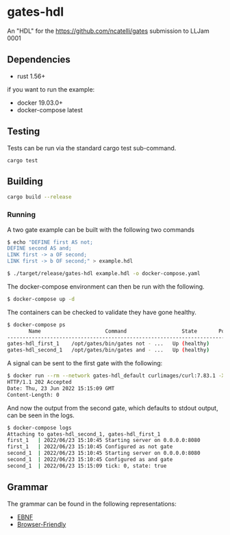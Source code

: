 # gates-hdl
An "HDL" for the https://github.com/ncatelli/gates submission to LLJam 0001

## Dependencies
- rust 1.56+

if you want to run the example:
- docker 19.03.0+ 
- docker-compose latest

## Testing
Tests can be run via the standard cargo test sub-command.

```
cargo test
```

## Building
```bash
cargo build --release
```

### Running
A two gate example can be built with the following two commands

```bash
$ echo "DEFINE first AS not;
DEFINE second AS and;
LINK first -> a OF second;
LINK first -> b OF second;" > example.hdl

$ ./target/release/gates-hdl example.hdl -o docker-compose.yaml
```

The docker-compose environment can then be run with the following.
```bash
$ docker-compose up -d
```

The containers can be checked to validate they have gone healthy.

```bash
$ docker-compose ps
       Name                     Command                  State       Ports
--------------------------------------------------------------------------
gates-hdl_first_1    /opt/gates/bin/gates not - ...   Up (healthy)        
gates-hdl_second_1   /opt/gates/bin/gates and - ...   Up (healthy) 
```

A signal can be sent to the first gate with the following:

```bash
$ docker run --rm --network gates-hdl_default curlimages/curl:7.83.1 -X POST -sD - -d '{"state": false, "tick": 0}' http://first:8080/input/a 
HTTP/1.1 202 Accepted
Date: Thu, 23 Jun 2022 15:15:09 GMT
Content-Length: 0

```

And now the output from the second gate, which defaults to stdout output, can be seen in the logs.

```bash
$ docker-compose logs
Attaching to gates-hdl_second_1, gates-hdl_first_1
first_1   | 2022/06/23 15:10:45 Starting server on 0.0.0.0:8080
first_1   | 2022/06/23 15:10:45 Configured as not gate
second_1  | 2022/06/23 15:10:45 Starting server on 0.0.0.0:8080
second_1  | 2022/06/23 15:10:45 Configured as and gate
second_1  | 2022/06/23 15:15:09 tick: 0, state: true
```



## Grammar
The grammar can be found in the following representations:
- [EBNF](./docs/hdl.ebnf)
- [Browser-Friendly](./docs/hdl.xhtml) 